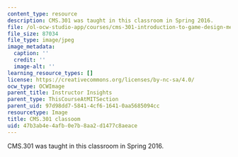 ```yaml
---
content_type: resource
description: CMS.301 was taught in this classroom in Spring 2016.
file: /ol-ocw-studio-app/courses/cms-301-introduction-to-game-design-methods-spring-2016/47b3ab4e4afb0e7b8aa2d1477c8aeace_35-310-2.jpg
file_size: 87034
file_type: image/jpeg
image_metadata:
  caption: ''
  credit: ''
  image-alt: ''
learning_resource_types: []
license: https://creativecommons.org/licenses/by-nc-sa/4.0/
ocw_type: OCWImage
parent_title: Instructor Insights
parent_type: ThisCourseAtMITSection
parent_uid: 97d98dd7-5841-4cf6-1641-0aa5685094cc
resourcetype: Image
title: CMS.301 classoom
uid: 47b3ab4e-4afb-0e7b-8aa2-d1477c8aeace
---
```

CMS.301 was taught in this classroom in Spring 2016.